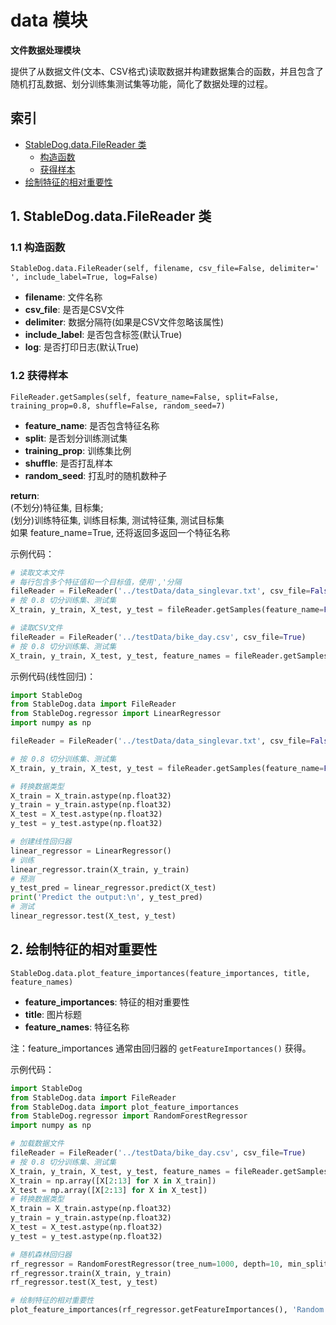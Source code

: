 # data 模块

**文件数据处理模块**

提供了从数据文件(文本、CSV格式)读取数据并构建数据集合的函数，并且包含了随机打乱数据、划分训练集测试集等功能，简化了数据处理的过程。

## 索引

- [StableDog.data.FileReader 类](#1-stabledogdatafilereader-类)
  - [构造函数](#11-构造函数)
  - [获得样本](#12-获得样本)
- [绘制特征的相对重要性](#2-绘制特征的相对重要性)

## 1. StableDog.data.FileReader 类

### 1.1 构造函数

```
StableDog.data.FileReader(self, filename, csv_file=False, delimiter=' ', include_label=True, log=False)
```

- **filename**: 文件名称
- **csv_file**: 是否是CSV文件
- **delimiter**: 数据分隔符(如果是CSV文件忽略该属性)
- **include_label**: 是否包含标签(默认True)
- **log**: 是否打印日志(默认True)

### 1.2 获得样本

```
FileReader.getSamples(self, feature_name=False, split=False, training_prop=0.8, shuffle=False, random_seed=7)
```

- **feature_name**: 是否包含特征名称
- **split**: 是否划分训练测试集
- **training_prop**: 训练集比例
- **shuffle**: 是否打乱样本
- **random_seed**: 打乱时的随机数种子

**return**:   
(不划分)特征集, 目标集;  
(划分)训练特征集, 训练目标集, 测试特征集, 测试目标集  
如果 feature_name=True, 还将返回多返回一个特征名称

示例代码：

```python
# 读取文本文件
# 每行包含多个特征值和一个目标值，使用','分隔
fileReader = FileReader('../testData/data_singlevar.txt', csv_file=False, delimiter=',')
# 按 0.8 切分训练集、测试集
X_train, y_train, X_test, y_test = fileReader.getSamples(feature_name=False, split=True, training_prop=0.8)

# 读取CSV文件
fileReader = FileReader('../testData/bike_day.csv', csv_file=True)
# 按 0.8 切分训练集、测试集
X_train, y_train, X_test, y_test, feature_names = fileReader.getSamples(feature_name=True, split=True, training_prop=0.8, shuffle=True, random_seed=7)
```

示例代码(线性回归)：

```python
import StableDog
from StableDog.data import FileReader
from StableDog.regressor import LinearRegressor
import numpy as np

fileReader = FileReader('../testData/data_singlevar.txt', csv_file=False, delimiter=',')

# 按 0.8 切分训练集、测试集
X_train, y_train, X_test, y_test = fileReader.getSamples(feature_name=False, split=True, training_prop=0.8)

# 转换数据类型
X_train = X_train.astype(np.float32)
y_train = y_train.astype(np.float32)
X_test = X_test.astype(np.float32)
y_test = y_test.astype(np.float32)

# 创建线性回归器
linear_regressor = LinearRegressor()
# 训练
linear_regressor.train(X_train, y_train)
# 预测
y_test_pred = linear_regressor.predict(X_test)
print('Predict the output:\n', y_test_pred)
# 测试
linear_regressor.test(X_test, y_test)
```

## 2. 绘制特征的相对重要性

```
StableDog.data.plot_feature_importances(feature_importances, title, feature_names)
```

- **feature_importances**: 特征的相对重要性
- **title**: 图片标题
- **feature_names**: 特征名称

注：feature_importances 通常由回归器的 `getFeatureImportances()` 获得。

示例代码：

```python
import StableDog
from StableDog.data import FileReader
from StableDog.data import plot_feature_importances
from StableDog.regressor import RandomForestRegressor
import numpy as np

# 加载数据文件
fileReader = FileReader('../testData/bike_day.csv', csv_file=True)
# 按 0.8 切分训练集、测试集
X_train, y_train, X_test, y_test, feature_names = fileReader.getSamples(feature_name=True, split=True, training_prop=0.8, shuffle=True, random_seed=7)
X_train = np.array([X[2:13] for X in X_train])
X_test = np.array([X[2:13] for X in X_test])
# 转换数据类型
X_train = X_train.astype(np.float32)
y_train = y_train.astype(np.float32)
X_test = X_test.astype(np.float32)
y_test = y_test.astype(np.float32)

# 随机森林回归器
rf_regressor = RandomForestRegressor(tree_num=1000, depth=10, min_split=2)
rf_regressor.train(X_train, y_train)
rf_regressor.test(X_test, y_test)

# 绘制特征的相对重要性
plot_feature_importances(rf_regressor.getFeatureImportances(), 'Random Forest regressor', feature_names)
```

